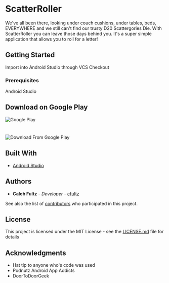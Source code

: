 # ScatterRoller


We've all been there, looking under couch cushions, under tables, beds, EVERYWHERE and we still can't find our trusty D20 Scattergories Die. With ScatterRoller you can leave those days behind you. It's a super simple application that allows you to roll for a letter!

## Getting Started

Import into Android Studio through VCS Checkout

### Prerequisites

Android Studio

## Download on Google Play

![Google Play](https://i.imgur.com/mylyjAD.png "Google Play")
#
![Download From Google Play](https://play.google.com/store/apps/details?id=info.sipnet.scattergoriesroller)

## Built With

* [Android Studio](https://developer.android.com/studio/index.html)

## Authors

* **Caleb Fultz** - *Developer* - [cfultz](https://github.com/cfultz)

See also the list of [contributors](https://github.com/cfultz/ScattergoriesRoller/contributors) who participated in this project.

## License

This project is licensed under the MIT License - see the [LICENSE.md](LICENSE.md) file for details

## Acknowledgments

* Hat tip to anyone who's code was used
* Podnutz Android App Addicts
* DoorToDoorGeek

